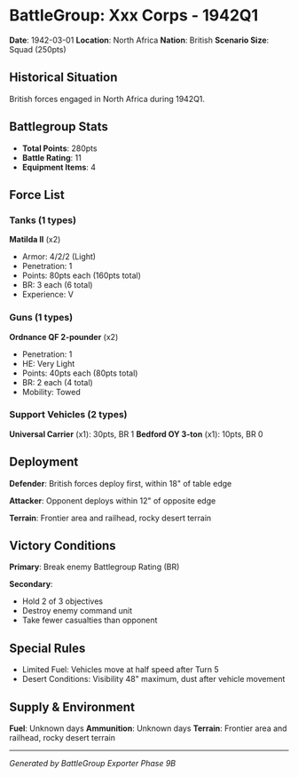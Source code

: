 # BattleGroup: Xxx Corps - 1942Q1

**Date**: 1942-03-01
**Location**: North Africa
**Nation**: British
**Scenario Size**: Squad (250pts)

## Historical Situation

British forces engaged in North Africa during 1942Q1.

## Battlegroup Stats

- **Total Points**: 280pts
- **Battle Rating**: 11
- **Equipment Items**: 4

## Force List

### Tanks (1 types)

**Matilda II** (x2)
- Armor: 4/2/2 (Light)
- Penetration: 1
- Points: 80pts each (160pts total)
- BR: 3 each (6 total)
- Experience: V

### Guns (1 types)

**Ordnance QF 2-pounder** (x2)
- Penetration: 1
- HE: Very Light
- Points: 40pts each (80pts total)
- BR: 2 each (4 total)
- Mobility: Towed

### Support Vehicles (2 types)

**Universal Carrier** (x1): 30pts, BR 1
**Bedford OY 3-ton** (x1): 10pts, BR 0

## Deployment

**Defender**: British forces deploy first, within 18" of table edge

**Attacker**: Opponent deploys within 12" of opposite edge

**Terrain**: Frontier area and railhead, rocky desert terrain

## Victory Conditions

**Primary**: Break enemy Battlegroup Rating (BR)

**Secondary**:
- Hold 2 of 3 objectives
- Destroy enemy command unit
- Take fewer casualties than opponent

## Special Rules

- Limited Fuel: Vehicles move at half speed after Turn 5
- Desert Conditions: Visibility 48" maximum, dust after vehicle movement

## Supply & Environment

**Fuel**: Unknown days
**Ammunition**: Unknown days
**Terrain**: Frontier area and railhead, rocky desert terrain

---

*Generated by BattleGroup Exporter Phase 9B*
